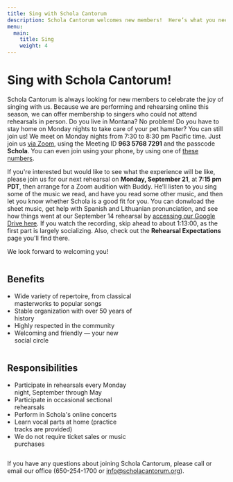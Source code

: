 ```yaml
---
title: Sing with Schola Cantorum
description: Schola Cantorum welcomes new members!  Here’s what you need to know.
menu:
  main:
    title: Sing
    weight: 4
---
```


# Sing with Schola Cantorum!

Schola Cantorum is always looking for new members to celebrate the joy of
singing with us. Because we are performing and rehearsing online this season,
we can offer membership to singers who could not attend rehearsals in person.
Do you live in Montana? No problem! Do you have to stay home on Monday nights
to take care of your pet hamster? You can still join us! We meet on Monday
nights from 7:30 to 8:30 pm Pacific time. Just join us 
[via Zoom](https://csueb.zoom.us/j/96357687291?pwd=Qi84VzZPOXIxTU5IcXpkK1Y1cFlWdz09),
using the Meeting ID **963 5768 7291** and the passcode **Schola**. You can even
join using your phone, by using one of [these numbers]( https://csueb.zoom.us/u/acvza4Tau9).

If you're interested but would like to see what the experience will be like,
please join us for our next rehearsal on **Monday, September 21**, at **7:15 pm PDT**,
then arrange for a Zoom audition with Buddy. He’ll listen to you sing some of the
music we read, and have you read some other music, and then let you know whether
Schola is a good fit for you. You can donwload the sheet music, get help with
Spanish and Lithuanian pronunciation, and see how things went at our September 14
rehearsal by <a href="https://drive.google.com/drive/folders/1KSSA2YPBVcd9aAIhbkymVbwflz5Y8RO8"
target="_blank">accessing our Google Drive here</a>. If you watch the recording,
skip ahead to about 1:13:00, as the first part is largely socializing. Also, check out the
**Rehearsal Expectations** page you'll find there.

We look forward to welcoming you!

<div style="display:flex;flex-wrap:wrap"><div style="width:290px;margin-right:24px">

<h2>Benefits</h2>
<ul style="padding-left:1.2em">
<li>Wide variety of repertoire, from classical masterworks to popular songs</li>
<li>Stable organization with over 50 years of history</li>
<li>Highly respected in the community</li>
<li>Welcoming and friendly — your new social circle</li>
</ul>

</div><div style="width:290px">

<h2>Responsibilities</h2>

<ul style="padding-left:1.2em">
<li>Participate in rehearsals every Monday night, September through May</li>
<li>Participate in occasional sectional rehearsals</li>
<li>Perform in Schola's online concerts</li>
<li>Learn vocal parts at home (practice tracks are provided)</li>
<li>We do not require ticket sales or music purchases</li>
</ul>

</div></div>

If you have any questions about joining Schola Cantorum, please call or email
our office (650-254-1700 or <info@scholacantorum.org>).
